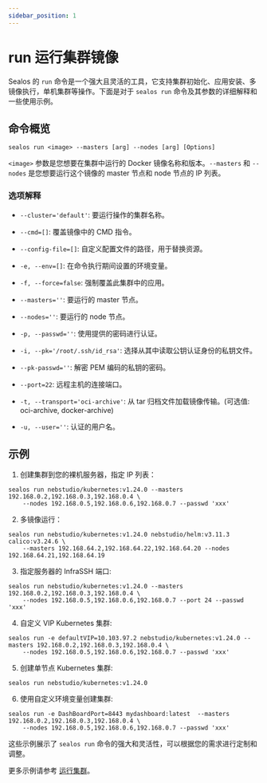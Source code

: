```yaml
---
sidebar_position: 1
---
```


# run 运行集群镜像

Sealos 的 `run` 命令是一个强大且灵活的工具，它支持集群初始化、应用安装、多镜像执行，单机集群等操作。下面是对于 `sealos run` 命令及其参数的详细解释和一些使用示例。

## 命令概览

```
sealos run <image> --masters [arg] --nodes [arg] [Options]
```

`<image>` 参数是您想要在集群中运行的 Docker 镜像名称和版本。`--masters` 和 `--nodes` 是您想要运行这个镜像的 master 节点和 node 节点的 IP 列表。

### 选项解释

- `--cluster='default'`: 要运行操作的集群名称。

- `--cmd=[]`: 覆盖镜像中的 CMD 指令。

- `--config-file=[]`: 自定义配置文件的路径，用于替换资源。

- `-e, --env=[]`: 在命令执行期间设置的环境变量。

- `-f, --force=false`: 强制覆盖此集群中的应用。

- `--masters=''`: 要运行的 master 节点。

- `--nodes=''`: 要运行的 node 节点。

- `-p, --passwd=''`: 使用提供的密码进行认证。

- `-i, --pk='/root/.ssh/id_rsa'`: 选择从其中读取公钥认证身份的私钥文件。

- `--pk-passwd=''`: 解密 PEM 编码的私钥的密码。

- `--port=22`: 远程主机的连接端口。

- `-t, --transport='oci-archive'`: 从 tar 归档文件加载镜像传输。(可选值: oci-archive, docker-archive)

- `-u, --user=''`: 认证的用户名。

## 示例

1. 创建集群到您的裸机服务器，指定 IP 列表：
```
sealos run nebstudio/kubernetes:v1.24.0 --masters 192.168.0.2,192.168.0.3,192.168.0.4 \
	--nodes 192.168.0.5,192.168.0.6,192.168.0.7 --passwd 'xxx'
```

2. 多镜像运行：
```
sealos run nebstudio/kubernetes:v1.24.0 nebstudio/helm:v3.11.3  calico:v3.24.6 \
    --masters 192.168.64.2,192.168.64.22,192.168.64.20 --nodes 192.168.64.21,192.168.64.19
```

3. 指定服务器的 InfraSSH 端口:
```
sealos run nebstudio/kubernetes:v1.24.0 --masters 192.168.0.2,192.168.0.3,192.168.0.4 \
	--nodes 192.168.0.5,192.168.0.6,192.168.0.7 --port 24 --passwd 'xxx'
```

4. 自定义 VIP Kubernetes 集群:
```
sealos run -e defaultVIP=10.103.97.2 nebstudio/kubernetes:v1.24.0 --masters 192.168.0.2,192.168.0.3,192.168.0.4 \
	--nodes 192.168.0.5,192.168.0.6,192.168.0.7 --passwd 'xxx'
```

5. 创建单节点 Kubernetes 集群:
```
sealos run nebstudio/kubernetes:v1.24.0 
```

6. 使用自定义环境变量创建集群:
```
sealos run -e DashBoardPort=8443 mydashboard:latest  --masters 192.168.0.2,192.168.0.3,192.168.0.4 \
	--nodes 192.168.0.5,192.168.0.6,192.168.0.7 --passwd 'xxx'
```

这些示例展示了 `sealos run` 命令的强大和灵活性，可以根据您的需求进行定制和调整。

更多示例请参考 [运行集群](/self-hosting/lifecycle-management/operations/run-cluster.md)。
